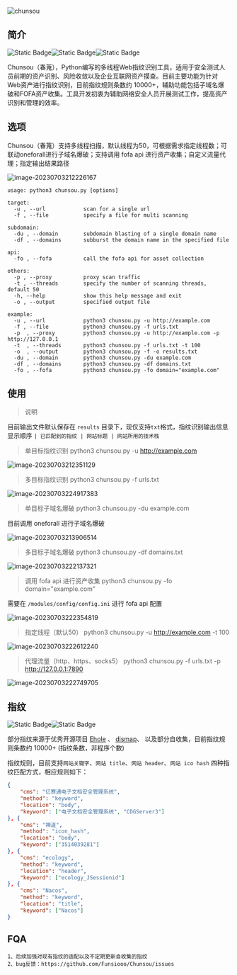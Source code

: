 ![chunsou](../images/logo.png)



## 简介

![Static Badge](https://img.shields.io/badge/%E5%B7%A5%E5%85%B7-chunsou-bolltgreen?style=flat-square&logo=github)![Static Badge](https://img.shields.io/badge/%E8%AF%AD%E8%A8%80-Python-blue?style=flat-square&logo=github)![Static Badge](https://img.shields.io/badge/%E5%AE%9A%E4%BD%8D-Web%E6%8C%87%E7%BA%B9%E8%AF%86%E5%88%AB-orange?style=flat-square&logo=github)

Chunsou（春蒐），Python编写的多线程Web指纹识别工具，适用于安全测试人员前期的资产识别、风险收敛以及企业互联网资产摸查。目前主要功能为针对Web资产进行指纹识别，目前指纹规则条数约 10000+，辅助功能包括子域名爆破和FOFA资产收集。工具开发初衷为辅助网络安全人员开展测试工作，提高资产识别和管理的效率。



## 选项

Chunsou（春蒐）支持多线程扫描，默认线程为50，可根据需求指定线程数；可联动oneforall进行子域名爆破；支持调用 fofa api 进行资产收集；自定义流量代理；指定输出结果路径

![image-20230703212226167](../images/1.png)

```
usage: python3 chunsou.py [options]

target:
  -u , --url            scan for a single url
  -f , --file           specify a file for multi scanning

subdomain:
  -du , --domain        subdomain blasting of a single domain name
  -df , --domains       subburst the domain name in the specified file

api:
  -fo , --fofa          call the fofa api for asset collection

others:
  -p , --proxy          proxy scan traffic
  -t , --threads        specify the number of scanning threads, default 50
  -h, --help            show this help message and exit
  -o , --output         specified output file

example:
  -u , --url            python3 chunsou.py -u http://example.com
  -f , --file           python3 chunsou.py -f urls.txt
  -p  , --proxy         python3 chunsou.py -u http://example.com -p http://127.0.0.1
  -t  , --threads       python3 chunsou.py -f urls.txt -t 100
  -o  , --output        python3 chunsou.py -f -o results.txt
  -du , --domain        python3 chunsou.py -du example.com
  -df , --domains       python3 chunsou.py -df domains.txt
  -fo , --fofa          python3 chunsou.py -fo domain="example.com"
```



## 使用

> 说明

目前输出文件默认保存在 `results` 目录下，现仅支持`txt`格式，指纹识别输出信息显示顺序 `| 已匹配到的指纹 | 网站标题 | 网站所用的技术栈`



> 单目标指纹识别 python3 chunsou.py -u http://example.com

![image-20230703212351129](../images/2.png)

> 多目标指纹识别 python3 chunsou.py -f urls.txt

![image-20230703224917383](../images/3.png)

> 单目标子域名爆破 python3 chunsou.py -du example.com

目前调用 oneforall 进行子域名爆破

![image-20230703213906514](../images/4.png)



> 多目标子域名爆破 python3 chunsou.py -df domains.txt

![image-20230703222137321](../images/5.png)



> 调用 fofa api 进行资产收集 python3 chunsou.py -fo domain="example.com"

需要在 `/modules/config/config.ini` 进行 fofa api 配置

![image-20230703222354819](../images/6.png)



> 指定线程（默认50） python3 chunsou.py -u http://example.com -t 100

![image-20230703222612240](../images/7.png)

> 代理流量（http、https、socks5） python3 chunsou.py -f urls.txt -p http://127.0.0.1:7890

![image-20230703222749705](../images/8.png)



## 指纹

![Static Badge](https://img.shields.io/badge/%E6%8C%87%E7%BA%B9%E6%9D%A5%E6%BA%90-orange?style=flat-square&logo=adminer)![Static Badge](https://img.shields.io/badge/%E6%8C%87%E7%BA%B9%E8%A7%84%E5%88%99-blue?style=flat-square&logo=hyperledger)

部分指纹来源于优秀开源项目 [Ehole](https://github.com/EdgeSecurityTeam/EHole) 、 [dismap](https://github.com/zhzyker/dismap)、 以及部分自收集，目前指纹规则条数约 10000+ (指纹条数，非程序个数)

指纹规则，目前支持`网站关键字`、`网站 title`、`网站 header`、`网站 ico hash` 四种指纹匹配方式，相应规则如下：

```json
{
    "cms": "亿赛通电子文档安全管理系统",
    "method": "keyword",
    "location": "body",
    "keyword": ["电子文档安全管理系统", "CDGServer3"]
}, {
    "cms": "禅道",
    "method": "icon_hash",
    "location": "body",
    "keyword": ["3514039281"]
}, {
    "cms": "ecology",
    "method": "keyword",
    "location": "header",
    "keyword": ["ecology_JSessionid"]
}, {
    "cms": "Nacos",
    "method": "keyword",
    "location": "title",
    "keyword": ["Nacos"]
}
```



## FQA

```
1、后续加强对现有指纹的适配以及不定期更新自收集的指纹
2、bug反馈：https://github.com/Funsiooo/Chunsou/issues
```


